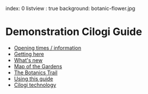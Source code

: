 index: 0
listview : true
background: botanic-flower.jpg

# Demonstration Cilogi Guide

* [Opening times / information](contents/info/opening.html)
* [Getting here](contents/info/travel.html)
* [What's new](blog/index.html)
* [Map of the Gardens](diagrams/map1.html)
* [The Botanics Trail](tours/botanics-trail.html)
* [Using this guide](contents/info/guide.html)
* [Cilogi technology](contents/info/cilogi-tech.html)
